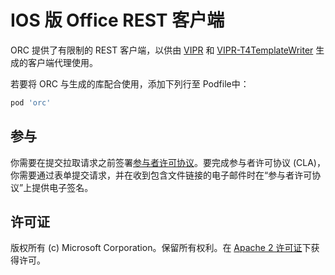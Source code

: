 # IOS 版 Office REST 客户端 

ORC 提供了有限制的 REST 客户端，以供由 [VIPR] 和 [VIPR-T4TemplateWriter] 生成的客户端代理使用。

[VIPR]: https://github.com/microsoft/vipr
[VIPR-T4TemplateWriter]: https://github.com/msopentech/vipr-t4templatewriter

若要将 ORC 与生成的库配合使用，添加下列行至 Podfile中：
```ruby
pod 'orc'
```

## 参与
你需要在提交拉取请求之前签署[参与者许可协议](https://cla.microsoft.com/)。要完成参与者许可协议 (CLA)，你需要通过表单提交请求，并在收到包含文件链接的电子邮件时在“参与者许可协议”上提供电子签名。

## 许可证
版权所有 (c) Microsoft Corporation。保留所有权利。在 [Apache 2 许可证](/LICENSE)下获得许可。
